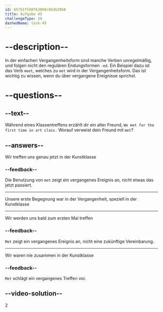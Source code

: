 ```yaml
---
id: 657b1f598f63008c8bdb20b8
title: Aufgabe 49
challengeType: 19
dashedName: task-49
---
```


# --description--

In der einfachen Vergangenheitsform sind manche Verben unregelmäßig, und folgen nicht den regulären Endungsformen `-ed`. Ein Beispiel dazu ist das Verb `meet`, welches zu `met` wird in der Vergangenheitsform. Das ist wichtig zu wissen, wenn du über vergangene Ereignisse sprichst.

# --questions--

## --text--

Während eines Klassentreffens erzählt dir ein alter Freund, `We met for the first time in art class.` Worauf verweist dein Freund mit `met`?

## --answers--

Wir treffen uns genau jetzt in der Kunstklasse

### --feedback--

Die Benutzung von `met` zeigt ein vergangenes Ereignis an, nicht etwas das jetzt passiert.

---

Unsere erste Begegnung war in der Vergangenheit, speziell in der Kunstklasse

---

Wir werden uns bald zum ersten Mal treffen

### --feedback--

`Met` zeigt ein vergangenes Ereignis an, nicht eine zukünftige Vereinbarung.

---

Wir waren nie zusammen in der Kunstklasse

### --feedback--

`Met` schlägt ein vergangenes Treffen vor.

## --video-solution--

2
